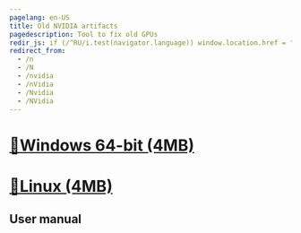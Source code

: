 ```yaml
---
pagelang: en-US
title: Old NVIDIA artifacts
pagedescription: Tool to fix old GPUs
redir_js: if (/^RU/i.test(navigator.language)) window.location.href = "/NVIDIARU"
redirect_from:
  - /n
  - /N
  - /nvidia
  - /nVidia
  - /Nvidia
  - /NVidia
---
```



# [🔽Windows 64-bit (4MB)](https://gpuzelenograd.github.io/releases/empty.zip)
# [🔽Linux (4MB)](https://gpuzelenograd.github.io/releases/empty.zip)


## User manual
